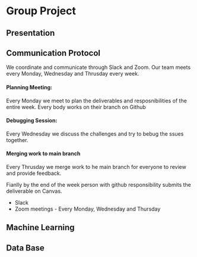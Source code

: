 # Group Project


## Presentation


## Communication Protocol
We coordinate and communicate through Slack and Zoom. Our team meets every Monday, Wednesday and Thrusday every week. 
#### Planning Meeting:
Every Monday we meet to plan the deliverables and resposnibilities of the entire week. Every body works on their branch on Github

#### Debugging Session:
Every Wednesday we discuss the challenges and try to bebug the ssues together.

#### Merging work to main branch
Every Thrusday we merge work to he main branch for everyone to review and provide feedback. 

Fianlly by the end of the week person with github responsibility submits the deliverable on Canvas.  



- Slack
- Zoom meetings - Every Monday, Wednesday and Thursday


## Machine Learning


## Data Base


